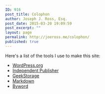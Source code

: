 ```yaml
---
ID: 916
post_title: Colophon
author: Joseph J. Ross, Esq.
post_date: 2015-03-20 19:09:59
post_excerpt: ""
layout: page
permalink: http://joeross.me/colophon/
published: true
---
```

Here's a list of the tools I use to make this site:

*   [WordPress.org][1]
*   [Independent Publisher][2]
*   [GeekStorage][3]
*   [Markdown][4]
*   [Byword][5]

[1]: http://wordpress.org
[2]: http://independentpublisher.me/
[3]: http://geekstorage.com
[4]: http://daringfireball.net/projects/markdown/
[5]: http://bywordapp.com/
